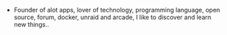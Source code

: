 - Founder of alot apps, lover of technology, programming language, open source, forum, docker, unraid and arcade, I like to discover and learn new things..
  <br>





















































































































































































































































































































































